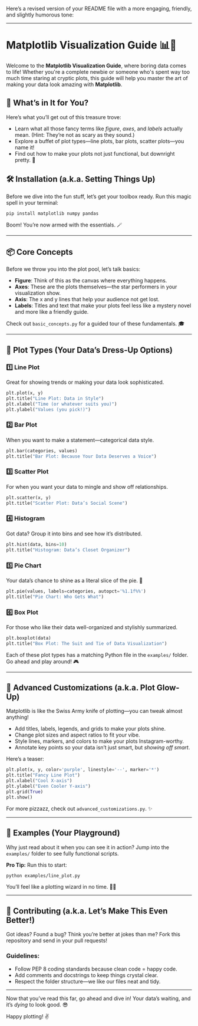 Here’s a revised version of your README file with a more engaging, friendly, and slightly humorous tone:  

---

# Matplotlib Visualization Guide 📊🎨  

Welcome to the **Matplotlib Visualization Guide**, where boring data comes to life! Whether you're a complete newbie or someone who's spent way too much time staring at cryptic plots, this guide will help you master the art of making your data look amazing with **Matplotlib**.  

## 🎯 What’s in It for You?  
Here’s what you’ll get out of this treasure trove:  
- Learn what all those fancy terms like *figure*, *axes*, and *labels* actually mean. (Hint: They’re not as scary as they sound.)  
- Explore a buffet of plot types—line plots, bar plots, scatter plots—you name it!  
- Find out how to make your plots not just functional, but downright pretty. 🌟  

## 🛠️ Installation (a.k.a. Setting Things Up)  
Before we dive into the fun stuff, let’s get your toolbox ready. Run this magic spell in your terminal:  

```bash  
pip install matplotlib numpy pandas  
```  

Boom! You’re now armed with the essentials. 🪄  

---

## 📦 Core Concepts  
Before we throw you into the plot pool, let’s talk basics:  

- **Figure**: Think of this as the canvas where everything happens.  
- **Axes**: These are the plots themselves—the star performers in your visualization show.  
- **Axis**: The x and y lines that help your audience not get lost.  
- **Labels**: Titles and text that make your plots feel less like a mystery novel and more like a friendly guide.  

Check out `basic_concepts.py` for a guided tour of these fundamentals. 🎓  

---

## 🎨 Plot Types (Your Data’s Dress-Up Options)  

### 1️⃣ **Line Plot**  
Great for showing trends or making your data look sophisticated.  

```python  
plt.plot(x, y)  
plt.title("Line Plot: Data in Style")  
plt.xlabel("Time (or whatever suits you)")  
plt.ylabel("Values (you pick!)")  
```  

### 2️⃣ **Bar Plot**  
When you want to make a statement—categorical data style.  

```python  
plt.bar(categories, values)  
plt.title("Bar Plot: Because Your Data Deserves a Voice")  
```  

### 3️⃣ **Scatter Plot**  
For when you want your data to mingle and show off relationships.  

```python  
plt.scatter(x, y)  
plt.title("Scatter Plot: Data’s Social Scene")  
```  

### 4️⃣ **Histogram**  
Got data? Group it into bins and see how it’s distributed.  

```python  
plt.hist(data, bins=10)  
plt.title("Histogram: Data’s Closet Organizer")  
```  

### 5️⃣ **Pie Chart**  
Your data’s chance to shine as a literal slice of the pie. 🥧  

```python  
plt.pie(values, labels=categories, autopct='%1.1f%%')  
plt.title("Pie Chart: Who Gets What")  
```  

### 6️⃣ **Box Plot**  
For those who like their data well-organized and stylishly summarized.  

```python  
plt.boxplot(data)  
plt.title("Box Plot: The Suit and Tie of Data Visualization")  
```  

Each of these plot types has a matching Python file in the `examples/` folder. Go ahead and play around! 🎮  

---

## 💄 Advanced Customizations (a.k.a. Plot Glow-Up)  
Matplotlib is like the Swiss Army knife of plotting—you can tweak almost anything!  

- Add titles, labels, legends, and grids to make your plots shine.  
- Change plot sizes and aspect ratios to fit your vibe.  
- Style lines, markers, and colors to make your plots Instagram-worthy.  
- Annotate key points so your data isn’t just smart, but *showing off smart*.  

Here’s a teaser:  

```python  
plt.plot(x, y, color='purple', linestyle='--', marker='*')  
plt.title("Fancy Line Plot")  
plt.xlabel("Cool X-axis")  
plt.ylabel("Even Cooler Y-axis")  
plt.grid(True)  
plt.show()  
```  

For more pizzazz, check out `advanced_customizations.py`. ✨  

---

## 🧪 Examples (Your Playground)  
Why just read about it when you can see it in action? Jump into the `examples/` folder to see fully functional scripts.  

**Pro Tip:** Run this to start:  

```bash  
python examples/line_plot.py  
```  

You’ll feel like a plotting wizard in no time. 🧙‍♂️  

---

## 🤝 Contributing (a.k.a. Let’s Make This Even Better!)  
Got ideas? Found a bug? Think you’re better at jokes than me? Fork this repository and send in your pull requests!  

### Guidelines:  
- Follow PEP 8 coding standards because clean code = happy code.  
- Add comments and docstrings to keep things crystal clear.  
- Respect the folder structure—we like our files neat and tidy.  

---

Now that you’ve read this far, go ahead and dive in! Your data’s waiting, and it’s *dying* to look good. 😎  

Happy plotting! ✌️  
